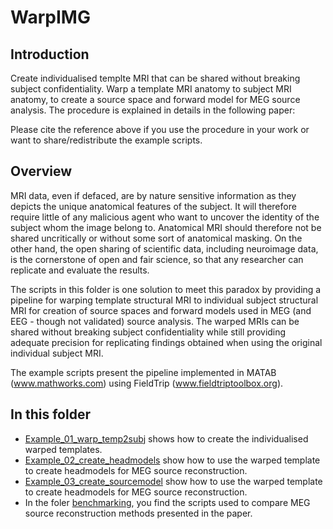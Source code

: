 # WarpIMG

## Introduction

Create individualised templte MRI that can be shared without breaking subject confidentiality. Warp a template MRI anatomy to subject MRI anatomy, to create a source space and forward model for MEG source analysis. The procedure is explained in details in the following paper:

<REF>

Please cite the reference above if you use the procedure in your work or want to share/redistribute the example scripts.

## Overview

MRI data, even if defaced, are by nature sensitive information as they depicts the unique anatomical features of the subject. It will therefore require little of any malicious agent who want to uncover the identity of the subject whom the image belong to. Anatomical MRI should therefore not be shared uncritically or without some sort of anatomical masking. On the other hand, the open sharing of scientific data, including neuroimage data, is the cornerstone of open and fair science, so that any researcher can replicate and evaluate the results.

The scripts in this folder is one solution to meet this paradox by providing a pipeline for warping template structural MRI to individual subject structural MRI for creation of source spaces and forward models used in MEG (and EEG - though not validated) source analysis. The warped MRIs can be shared without breaking subject confidentiality while still providing adequate precision for replicating findings obtained when using the original individual subject MRI.

The example scripts present the pipeline implemented in MATAB (www.mathworks.com) using FieldTrip (www.fieldtriptoolbox.org).

## In this folder

* [Example_01_warp_temp2subj](https://github.com/mcvinding/warpimg/blob/main/example_01_warp_temp2subj.m) shows how to create the individualised warped templates.
* [Example_02_create_headmodels](https://github.com/mcvinding/warpimg/blob/main/example_02_create_headmodels.m) show how to use the warped template to create headmodels for MEG source reconstruction.
* [Example_03_create_sourcemodel](https://github.com/mcvinding/warpimg/blob/main/example_03_create_sourcemodel.m) show how to use the warped template to create headmodels for MEG source reconstruction.
* In the foler [benchmarking](https://github.com/mcvinding/warpimg/tree/main/benchmarking), you find the scripts used to compare MEG source reconstruction methods presented in the paper. 
